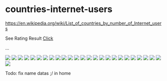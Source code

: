 # countries-internet-users

https://en.wikipedia.org/wiki/List_of_countries_by_number_of_Internet_users

See Rating Result <a href="https://github.com/alisharify7/countries-internet-users/blob/main/rating.txt">Click</a>

...






<img src='/datas/0.jpg'>
<img src='/datas/1.jpg'>
<img src='/datas/2.jpg'>
<img src='/datas/3.jpg'>
<img src='/datas/4.jpg'>
<img src='/datas/5.jpg'>
<img src='/datas/6.jpg'>
<img src='/datas/7.jpg'>
<img src='/datas/8.jpg'>
<img src='/datas/9.jpg'>
<img src='/datas/10.jpg'>
<img src='/datas/11.jpg'>
<img src='/datas/12.jpg'>
<img src='/datas/13.jpg'>
<img src='/datas/14.jpg'>
<img src='/datas/15.jpg'>
<img src='/datas/16.jpg'>
<img src='/datas/17.jpg'>
<img src='/datas/18.jpg'>
<img src='/datas/19.jpg'>
<img src='/datas/20.jpg'>
<img src='/datas/21.jpg'>
<img src='/datas/22.jpg'>
<img src='/datas/23.jpg'>
<img src='/datas/24.jpg'>
<img src='/datas/25.jpg'>


Todo: 
    fix name datas ;/ in home
